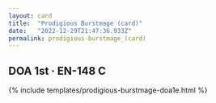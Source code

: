 ```yaml
---
layout: card
title:  "Prodigious Burstmage (card)"
date:   "2022-12-29T21:47:36.933Z"
permalink: prodigious-burstmage_(card)
---
```


## DOA 1st &middot; EN-148 C

{% include templates/prodigious-burstmage-doa1e.html %}
